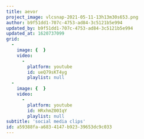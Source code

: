 ```yaml
---
title: aevor
project_image: vlcsnap-2021-05-11-13h13m30s653.png
author: b9f51dd1-707c-4753-ad84-3c5121b5e994
updated_by: b9f51dd1-707c-4753-ad84-3c5121b5e994
updated_at: 1620737099
grid:
  -
    image: {  }
    video:
      -
        platform: youtube
        id: ueQ79sKT4yg
        playlist: null
  -
    image: {  }
    video:
      -
        platform: youtube
        id: HRxhmZ00IqY
        playlist: null
subtitle: 'social media clips'
id: a59388fa-a683-4147-b923-39653dc9c033
---
```

